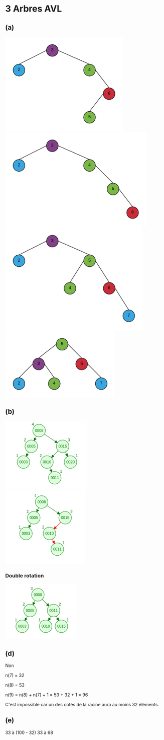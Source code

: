 # 3 Arbres AVL

## (a)

<img src="arbre3a1.png" height="300" width="375">

<img src="arbre3a2.png" height="300" width="450">

<img src="arbre3a3.png" height="325" width="438">

<img src="arbre3a4.png" height="213" width="350">

## (b)

<img src="arbre3b1.png" height="215" width="259">

<img src="arbre3b2.png" height="237" width="254">

### Double rotation

<img src="arbre3b3.png" height="176" width="227">

## (d)
Non

n(7) = 32

n(8) = 53

n(9) = n(8) + n(7) + 1 = 53 + 32 + 1 = 96

C'est impossible car un des cotés de la racine aura au moins 32 éléments.

## (e)
33 à (100 - 32)
33 à 68
